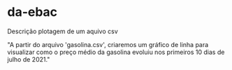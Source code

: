 # da-ebac

Descrição plotagem de um aquivo csv

"A partir do arquivo 'gasolina.csv', criaremos um gráfico de linha para visualizar
como o preço médio da gasolina evoluiu nos primeiros 10 dias de julho de 2021."


